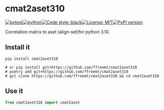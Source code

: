 # cmat2aset310
[![pytest](https://github.com/ffreemt/cmat2aset310/actions/workflows/routine-tests.yml/badge.svg)](https://github.com/ffreemt/cmat2aset310/actions)[![python](https://img.shields.io/static/v1?label=python+&message=3.10&color=blue)](https://www.python.org/downloads/)[![Code style: black](https://img.shields.io/badge/code%20style-black-000000.svg)](https://github.com/psf/black)[![License: MIT](https://img.shields.io/badge/License-MIT-yellow.svg)](https://opensource.org/licenses/MIT)[![PyPI version](https://badge.fury.io/py/cmat2aset310.svg)](https://badge.fury.io/py/cmat2aset310)

Correlation matrix to aset (align-set)for python 3.10.

## Install it

```shell
pip install cmat2aset310

# or pip install git+https://github.com/ffreemt/cmat2aset310
# poetry add git+https://github.com/ffreemt/cmat2aset310
# git clone https://github.com/ffreemt/cmat2aset310 && cd cmat2aset310
```

## Use it
```python
from cmat2aset310 import cmat2aset

```
